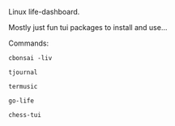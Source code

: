 Linux life-dashboard.

Mostly just fun tui packages to install and use...

Commands:

`cbonsai -liv`

`tjournal`

`termusic`

`go-life`

`chess-tui`

